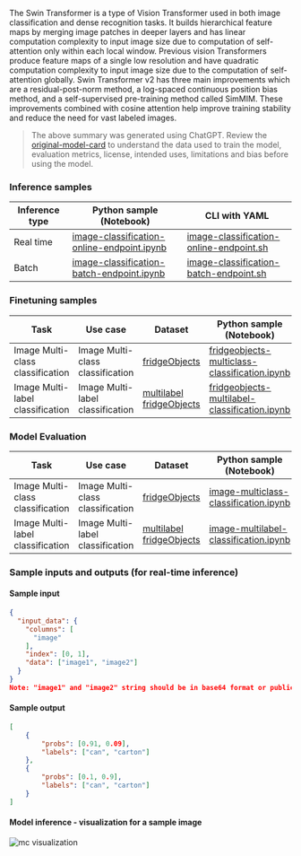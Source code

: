 The Swin Transformer is a type of Vision Transformer used in both image classification and dense recognition tasks. It builds hierarchical feature maps by merging image patches in deeper layers and has linear computation complexity to input image size due to computation of self-attention only within each local window. Previous vision Transformers produce feature maps of a single low resolution and have quadratic computation complexity to input image size due to the computation of self-attention globally. Swin Transformer v2 has three main improvements which are a residual-post-norm method, a log-spaced continuous position bias method, and a self-supervised pre-training method called SimMIM. These improvements combined with cosine attention help improve training stability and reduce the need for vast labeled images.

> The above summary was generated using ChatGPT. Review the <a href="https://huggingface.co/microsoft/swinv2-base-patch4-window12-192-22k" target="_blank">original-model-card</a> to understand the data used to train the model, evaluation metrics, license, intended uses, limitations and bias before using the model.

### Inference samples

Inference type|Python sample (Notebook)|CLI with YAML
|--|--|--|
Real time|<a href="https://aka.ms/azureml-infer-sdk-image-classification" target="_blank">image-classification-online-endpoint.ipynb</a>|<a href="https://aka.ms/azureml-infer-cli-image-classification" target="_blank">image-classification-online-endpoint.sh</a>
Batch |<a href="https://aka.ms/azureml-infer-batch-sdk-image-classification" target="_blank">image-classification-batch-endpoint.ipynb</a>|<a href="https://aka.ms/azureml-infer-batch-cli-image-classification" target="_blank">image-classification-batch-endpoint.sh</a>

### Finetuning samples

Task|Use case|Dataset|Python sample (Notebook)|CLI with YAML
|---|--|--|--|--|
Image Multi-class classification|Image Multi-class classification|[fridgeObjects](https://cvbp-secondary.z19.web.core.windows.net/datasets/image_classification/fridgeObjects.zip)|<a href="https://aka.ms/azureml-ft-sdk-image-mc-classification" target="_blank">fridgeobjects-multiclass-classification.ipynb</a>|<a href="https://aka.ms/azureml-ft-cli-image-mc-classification" target="_blank">fridgeobjects-multiclass-classification.sh</a>
Image Multi-label classification|Image Multi-label classification|[multilabel fridgeObjects](https://cvbp-secondary.z19.web.core.windows.net/datasets/image_classification/multilabelFridgeObjects.zip)|<a href="https://aka.ms/azureml-ft-sdk-image-ml-classification" target="_blank">fridgeobjects-multilabel-classification.ipynb</a>|<a href="https://aka.ms/azureml-ft-cli-image-ml-classification" target="_blank">fridgeobjects-multilabel-classification.sh</a>

### Model Evaluation

|Task|Use case|Dataset|Python sample (Notebook)|
|---|--|--|--|
|Image Multi-class classification|Image Multi-class classification|[fridgeObjects](https://cvbp-secondary.z19.web.core.windows.net/datasets/image_classification/fridgeObjects.zip)|<a href="https://aka.ms/azureml-evaluation-sdk-image-mc-classification" target="_blank">image-multiclass-classification.ipynb</a>|
|Image Multi-label classification|Image Multi-label classification|[multilabel fridgeObjects](https://cvbp-secondary.z19.web.core.windows.net/datasets/image_classification/multilabelFridgeObjects.zip)|<a href="https://aka.ms/azureml-evaluation-sdk-image-ml-classification" target="_blank">image-multilabel-classification.ipynb</a>|

### Sample inputs and outputs (for real-time inference)

#### Sample input

```json
{
  "input_data": {
    "columns": [
      "image"
    ],
    "index": [0, 1],
    "data": ["image1", "image2"]
  }
}
Note: "image1" and "image2" string should be in base64 format or publicly accessible urls.
```

#### Sample output

```json
[
    {
        "probs": [0.91, 0.09],
        "labels": ["can", "carton"]
    },
    {
        "probs": [0.1, 0.9],
        "labels": ["can", "carton"]
    }
]
```

#### Model inference - visualization for a sample image

<img src="https://automlcesdkdataresources.blob.core.windows.net/finetuning-image-models/images/Model_Result_Visualizations(Do_not_delete)/plot_microsoft-swinv2-base-patch4-window12-192-22k_MC.png" alt="mc visualization">
